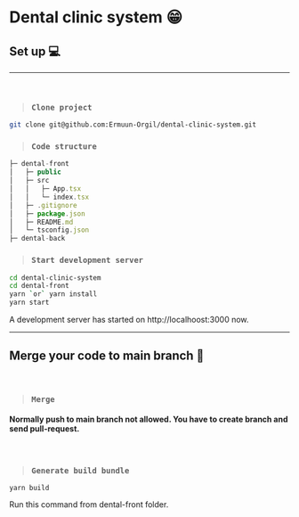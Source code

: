 # Dental clinic system :grin:

## Set up :computer:

---
</br>

> ### `Clone project`

```zsh
git clone git@github.com:Ermuun-Orgil/dental-clinic-system.git
```

> ### `Code structure`

```js
├─ dental-front
│   ├─ public
│   ├─ src
│   │   ├─ App.tsx
│   │   └─ index.tsx
│   ├─ .gitignore
│   ├─ package.json
│   ├─ README.md
│   └─ tsconfig.json
├─ dental-back
```

> ### `Start development server`

```zsh
cd dental-clinic-system
cd dental-front
yarn `or` yarn install
yarn start
```

A development server has started on http://localhoost:3000 now.

---

## Merge your code to main branch :evergreen_tree:

</br>

> ### `Merge`

#### Normally push to main branch not allowed. You have to create branch and send pull-request.

</br>

> ### `Generate build bundle`

```
yarn build
```

Run this command from dental-front folder.

